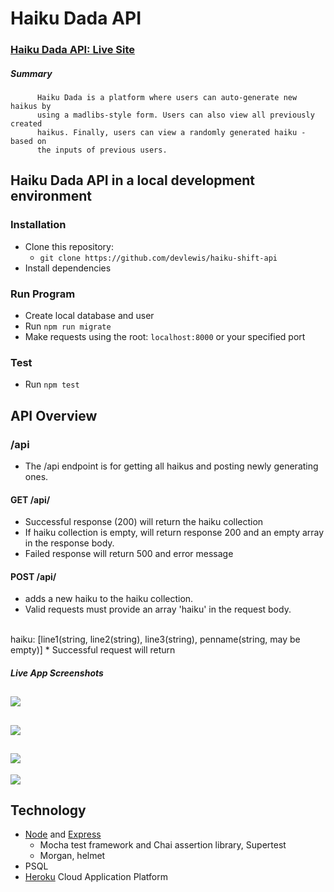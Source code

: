 # Haiku Dada API

### [Haiku Dada API: Live Site](https://intense-ridge-06549.herokuapp.com/)

##### Summary

          Haiku Dada is a platform where users can auto-generate new haikus by
          using a madlibs-style form. Users can also view all previously created
          haikus. Finally, users can view a randomly generated haiku - based on
          the inputs of previous users.

## Haiku Dada API in a local development environment

### Installation

* Clone this repository:
  * `git clone https://github.com/devlewis/haiku-shift-api`
* Install dependencies 

### Run Program

* Create local database and user 
* Run `npm run migrate`
* Make requests using the root: `localhost:8000` or your specified port

### Test

* Run `npm test`



## API Overview

### /api

* The /api endpoint is for getting all haikus and posting newly generating ones. 

#### GET /api/

* Successful response (200) will return the haiku collection
* If haiku collection is empty, will return response 200 and an empty array in the response body. 
* Failed response will return 500 and error message

#### POST /api/

* adds a new haiku to the haiku collection.
* Valid requests must provide an array 'haiku' in the request body.
<br>
haiku: [line1(string, line2(string), line3(string), penname(string, may be empty)]
* Successful request will return 

##### Live App Screenshots

![](src/images/Screen%20Shot%202020-04-25%20at%204.57.52%20PM.png) 
----------
![](src/images/Screen%20Shot%202020-04-25%20at%204.59.01%20PM.png) 
----------
![](src/images/Screen%20Shot%202020-04-25%20at%204.59.35%20PM.png) 
----------
![](src/images/Screen%20Shot%202020-04-25%20at%205.03.59%20PM.png)

## Technology

* [Node](https://nodejs.org/en/) and [Express](https://expressjs.com/)
  * Mocha test framework and Chai assertion library, Supertest 
  * Morgan, helmet 
* PSQL
* [Heroku](https://www.heroku.com/) Cloud Application Platform

#####  
